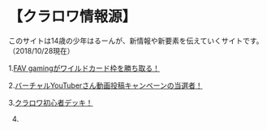 # 【クラロワ情報源】
このサイトは14歳の少年はるーんが、新情報や新要素を伝えていくサイトです。（2018/10/28現在）


1.[FAV gamingがワイルドカード枠を勝ち取る！](/kurarowanoshinjyouhou)
 
2.[バーチャルYouTuberさん動画投稿キャンペーンの当選者！](/vyoutubercampaigntousensya)

3.[クラロワ初心者デッキ！](/kurarowasyoshinsya)

4.
